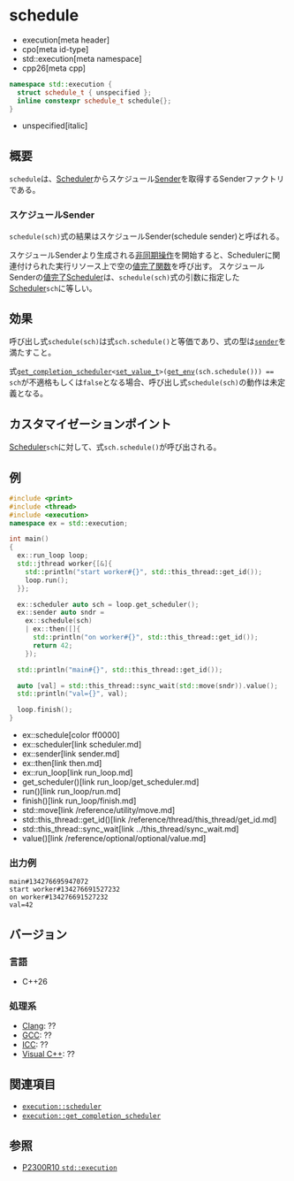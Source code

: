 # schedule
* execution[meta header]
* cpo[meta id-type]
* std::execution[meta namespace]
* cpp26[meta cpp]

```cpp
namespace std::execution {
  struct schedule_t { unspecified };
  inline constexpr schedule_t schedule{};
}
```
* unspecified[italic]

## 概要
`schedule`は、[Scheduler](scheduler.md)からスケジュール[Sender](sender.md)を取得するSenderファクトリである。

### スケジュールSender
`schedule(sch)`式の結果はスケジュールSender(schedule sender)と呼ばれる。

スケジュールSenderより生成される[非同期操作](operation_state.md)を開始すると、Schedulerに関連付けられた実行リソース上で空の[値完了関数](set_value.md)を呼び出す。
スケジュールSenderの[値完了Scheduler](get_completion_scheduler.md)は、`schedule(sch)`式の引数に指定した[Scheduler](scheduler.md)`sch`に等しい。


## 効果
呼び出し式`schedule(sch)`は式`sch.schedule()`と等価であり、式の型は[`sender`](sender.md)を満たすこと。

式[`get_completion_scheduler`](get_completion_scheduler.md)`<`[`set_value_t`](set_value.md)`>(`[`get_env`](get_env.md)`(sch.schedule())) == sch`が不適格もしくは`false`となる場合、呼び出し式`schedule(sch)`の動作は未定義となる。


## カスタマイゼーションポイント
[Scheduler](scheduler.md)`sch`に対して、式`sch.schedule()`が呼び出される。


## 例
```cpp example
#include <print>
#include <thread>
#include <execution>
namespace ex = std::execution;

int main()
{
  ex::run_loop loop;
  std::jthread worker{[&]{
    std::println("start worker#{}", std::this_thread::get_id());
    loop.run();
  }};

  ex::scheduler auto sch = loop.get_scheduler();
  ex::sender auto sndr =
    ex::schedule(sch)
    | ex::then([]{
      std::println("on worker#{}", std::this_thread::get_id());
      return 42;
    });

  std::println("main#{}", std::this_thread::get_id());

  auto [val] = std::this_thread::sync_wait(std::move(sndr)).value();
  std::println("val={}", val);

  loop.finish();
}
```
* ex::schedule[color ff0000]
* ex::scheduler[link scheduler.md]
* ex::sender[link sender.md]
* ex::then[link then.md]
* ex::run_loop[link run_loop.md]
* get_scheduler()[link run_loop/get_scheduler.md]
* run()[link run_loop/run.md]
* finish()[link run_loop/finish.md]
* std::move[link /reference/utility/move.md]
* std::this_thread::get_id()[link /reference/thread/this_thread/get_id.md]
* std::this_thread::sync_wait[link ../this_thread/sync_wait.md]
* value()[link /reference/optional/optional/value.md]

### 出力例
```
main#134276695947072
start worker#134276691527232
on worker#134276691527232
val=42
```


## バージョン
### 言語
- C++26

### 処理系
- [Clang](/implementation.md#clang): ??
- [GCC](/implementation.md#gcc): ??
- [ICC](/implementation.md#icc): ??
- [Visual C++](/implementation.md#visual_cpp): ??


## 関連項目
- [`execution::scheduler`](scheduler.md)
- [`execution::get_completion_scheduler`](get_completion_scheduler.md)


## 参照
- [P2300R10 `std::execution`](https://www.open-std.org/jtc1/sc22/wg21/docs/papers/2024/p2300r10.html)
